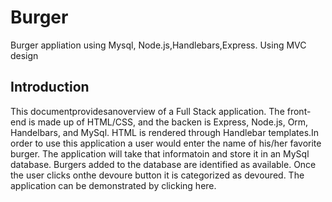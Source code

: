 # Burger
Burger appliation using Mysql, Node.js,Handlebars,Express. Using MVC design
## Introduction 
  This documentprovidesanoverview of a Full Stack application. The front-end is made up of HTML/CSS, and the backen is Express,   Node.js, Orm, Handelbars, and MySql. HTML is rendered through Handlebar templates.In order to use this application a user would enter the name of his/her favorite burger. The application will take that informatoin and store it in an MySql database. Burgers added to the database are identified as available. Once the user clicks onthe devoure button it is categorized as devoured. The application can be demonstrated by clicking here.
